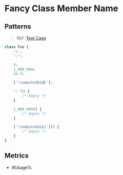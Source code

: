 # Fancy Class Member Name

## Patterns

> Ref: [Test Case](../../../../../docs/entity/field.md#public-fields)

```js
class Foo {
    'c';
    '✅';

    3;
    1_000_000;
    1e-3;

    [`!computed${d}`];

    '✅'() {
        /* Empty */
    }

    1_000_000() {
        /* Empty */
    }

    [`!computed${c}`]() {
        /* Empty */
    }
}
```

## Metrics

* #Usage%
